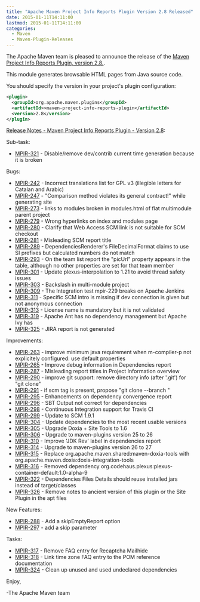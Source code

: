```yaml
---
title: "Apache Maven Project Info Reports Plugin Version 2.8 Released"
date: 2015-01-11T14:11:00
lastmod: 2015-01-11T14:11:00
categories:
  - Maven
  - Maven-Plugin-Releases
---
```

The Apache Maven team is pleased to announce the release of the 
[Maven Project Info Reports Plugin, version 2.8.](http://maven.apache.org/plugins/maven-project-info-reports-plugin/).

This module generates browsable HTML pages from Java source code.


You should specify the version in your project's plugin configuration:

```xml
<plugin>
  <groupId>org.apache.maven.plugins</groupId>
  <artifactId>>maven-project-info-reports-plugin</artifactId>
  <version>2.8</version>
</plugin>
```
<!-- more -->

[Release Notes - Maven Project Info Reports Plugin - Version 2.8](https://issues.apache.org/jira/secure/ReleaseNote.jspa?projectId=12317821&version=12331184):

Sub-task:

 * [MPIR-321](https://issues.apache.org/jira/browse/MPIR-321) - Disable/remove dev/contrib current time generation because it is broken


Bugs:

 * [MPIR-242](https://issues.apache.org/jira/browse/MPIR-242) - Incorrect translations list for GPL v3 (illegible letters for Catalan and Arabic)
 * [MPIR-247](https://issues.apache.org/jira/browse/MPIR-247) - "Comparison method violates its general contract!" while generating site
 * [MPIR-273](https://issues.apache.org/jira/browse/MPIR-273) - links to modules broken in modules.html of flat multimodule parent project
 * [MPIR-279](https://issues.apache.org/jira/browse/MPIR-279) - Wrong hyperlinks on index and modules page
 * [MPIR-280](https://issues.apache.org/jira/browse/MPIR-280) - Clarify that Web Access SCM link is not suitable for SCM checkout
 * [MPIR-281](https://issues.apache.org/jira/browse/MPIR-281) - Misleading SCM report title
 * [MPIR-289](https://issues.apache.org/jira/browse/MPIR-289) - DependenciesRenderer's FileDecimalFormat claims to use SI prefixes but calculated numbers do not match
 * [MPIR-293](https://issues.apache.org/jira/browse/MPIR-293) - On the team list report the "picUrl" property appears in the table, although no other properties are set for that team member
 * [MPIR-301](https://issues.apache.org/jira/browse/MPIR-301) - Update plexus-interpolation to 1.21 to avoid thread safety issues
 * [MPIR-303](https://issues.apache.org/jira/browse/MPIR-303) - Backslash in multi-module project
 * [MPIR-309](https://issues.apache.org/jira/browse/MPIR-309) - The Integration test mpir-229 breaks on Apache Jenkins
 * [MPIR-311](https://issues.apache.org/jira/browse/MPIR-311) - Specific SCM intro is missing if dev connection is given but not anonymous connection
 * [MPIR-313](https://issues.apache.org/jira/browse/MPIR-313) - License name is mandatory but it is not validated
 * [MPIR-319](https://issues.apache.org/jira/browse/MPIR-319) - Apache Ant has no dependency management but Apache Ivy has
 * [MPIR-325](https://issues.apache.org/jira/browse/MPIR-325) - JIRA report is not generated



Improvements:

 * [MPIR-263](https://issues.apache.org/jira/browse/MPIR-263) - improve minimum java requirement when m-compiler-p not explicitely configured: use default properties
 * [MPIR-265](https://issues.apache.org/jira/browse/MPIR-265) - Improve debug information in Dependencies report
 * [MPIR-287](https://issues.apache.org/jira/browse/MPIR-287) - Misleading report titles in Project Information overview
 * [MPIR-290](https://issues.apache.org/jira/browse/MPIR-290) - improve git support: remove directory info (after '.git') for "git clone"
 * [MPIR-291](https://issues.apache.org/jira/browse/MPIR-291) - if scm tag is present, propose "git clone --branch <tag>"
 * [MPIR-295](https://issues.apache.org/jira/browse/MPIR-295) - Enhancements on dependency convergence report
 * [MPIR-296](https://issues.apache.org/jira/browse/MPIR-296) - SBT Output not correct for dependencies
 * [MPIR-298](https://issues.apache.org/jira/browse/MPIR-298) - Continuous Integration support for Travis CI
 * [MPIR-299](https://issues.apache.org/jira/browse/MPIR-299) - Update to SCM 1.9.1
 * [MPIR-304](https://issues.apache.org/jira/browse/MPIR-304) - Update dependencies to the most recent usable versions
 * [MPIR-305](https://issues.apache.org/jira/browse/MPIR-305) - Upgrade Doxia + Site Tools to 1.6
 * [MPIR-306](https://issues.apache.org/jira/browse/MPIR-306) - Upgrade to maven-plugins version 25 to 26
 * [MPIR-310](https://issues.apache.org/jira/browse/MPIR-310) - Improve 'JDK Rev' label in dependencies report
 * [MPIR-314](https://issues.apache.org/jira/browse/MPIR-314) - Upgrade to maven-plugins version 26 to 27
 * [MPIR-315](https://issues.apache.org/jira/browse/MPIR-315) - Replace org.apache.maven.shared:maven-doxia-tools with org.apache.maven.doxia:doxia-integration-tools
 * [MPIR-316](https://issues.apache.org/jira/browse/MPIR-316) - Removed dependency org.codehaus.plexus:plexus-container-default:1.0-alpha-9
 * [MPIR-322](https://issues.apache.org/jira/browse/MPIR-322) - Dependencies Files Details should reuse installed jars instead of target/classes
 * [MPIR-326](https://issues.apache.org/jira/browse/MPIR-326) - Remove notes to ancient version of this plugin or the Site Plugin in the apt files

New Features:

 * [MPIR-288](https://issues.apache.org/jira/browse/MPIR-288) - Add a skipEmptyReport option
 * [MPIR-297](https://issues.apache.org/jira/browse/MPIR-297) - add a skip parameter


Tasks:

 * [MPIR-317](https://issues.apache.org/jira/browse/MPIR-317) - Remove FAQ entry for Recaptcha Mailhide
 * [MPIR-318](https://issues.apache.org/jira/browse/MPIR-318) - Link time zone FAQ entry to the POM reference documentation
 * [MPIR-324](https://issues.apache.org/jira/browse/MPIR-324) - Clean up unused and used undeclared dependencies


Enjoy,

-The Apache Maven team 
